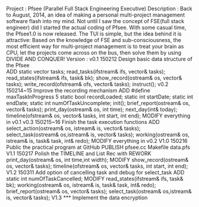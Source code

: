 Project     : 
	    Pfsee (Parallel Full Stack Engineering Executive)
Description :
	    Back to August, 2014, an idea of making a personal multi-project 
	    management software flash into my mind.
	    Not until I saw the concept	of FSE(full stack engineer) 
	    did I started the actual coding of Pfsee.
	    With some casual time, the Pfsee1.0 is now released.
	    The TUI is simple, but the idea behind it is attractive:
	    Based on the knowledge of FSE and sub-consciousness,
	    the most efficient way for multi-project management is to treat
	    your brain as CPU, let the projects come across on the bus,
	    then solve them by using DIVIDE AND CONQUER!
Version     :
v0.1	    150212	Design basic data structure of the Pfsee	
	    ADD		static vector<task> tasks;
	    		read_tasks(ifstream& ifs, vector<task>& tasks);
			read_states(ifstream& ifs, task& bk);
			show_record(ostream& os, vector<task>& tasks);
			write_record(ofstream& ofs, vector<task>& tasks);
			instruct();
v0.2	    150214~15	Improve the recording mechanism
	    ADD		#define maxTaskInProgress 5
	    		static bool recordLoaded;
			static int startDate;
			static int endDate;
			static int numOfTaskUncomplete;
			init();
			brief_report(ostream& os, vector<task>& tasks);
			print_day(ostream& os, int time);
		       	next_day(int& today);
			timeline(ofstream& os, vector<task>& tasks,
					     int start, int end);
	    MODIFY	everything in v0.1
v0.3	    150215~16	Finish the task execution functions
	    ADD		select_action(ostream& os, istream& is, 
	    				     vector<task>& tasks);
			select_task(ostream& os,istream& is, 
					     vector<task>& tasks);
			working(ostream& os, istream& is, 
					     task& task, int& redo);
	    MODIFY      everything in v0.2
V1.0	    150216	Public the practical program at GitHub
	    PUBLISH	pfsee.cc
	    		Makefile
			data.pfs
V1.1        150217	Polish the TIMELINE and List Rec with <iomanip>
	    REWORK	print_day(ostream& os, int time,int width);
	    MODIFY	show_record(ostream& os, vector<task>& tasks);
			timeline(ofstream& os, vector<task>& tasks,
					     int start, int end);
V1.2	    150311      Add option of cancelling task and debug for select_task
	    ADD		static int numOfTaskCancelled;
	    MODIFY	read_states(ifstream& ifs, task& bk);
			working(ostream& os, istream& is, 
					     task& task, int& redo);
			brief_report(ostream& os, vector<task>& tasks);
			select_task(ostream& os,istream& is, 
					     vector<task>& tasks);
V1.3	    ***		Implement the data encryption